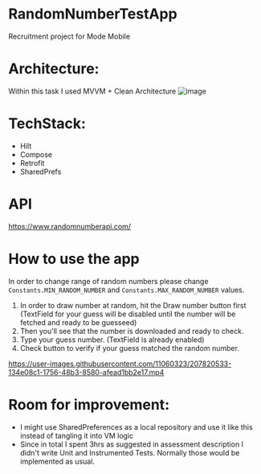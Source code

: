 # RandomNumberTestApp
Recruitment project for Mode Mobile

# Architecture:
Within this task I used MVVM + Clean Architecture
![image](https://user-images.githubusercontent.com/11060323/207816866-d1a128c3-9d85-4f64-af3e-2cfa7c2f0f7b.png)


# TechStack:
- Hilt
- Compose
- Retrofit
- SharedPrefs

# API
https://www.randomnumberapi.com/

# How to use the app
In order to change range of random numbers please change `Constants.MIN_RANDOM_NUMBER` and `Constants.MAX_RANDOM_NUMBER` values.

1. In order to draw number at random, hit the Draw number button first (TextField for your guess will be disabled until the number will be fetched and ready to be guesseed)
2. Then you'll see that the number is downloaded and ready to check.
3. Type your guess number. (TextField is already enabled)
4. Check button to verify if your guess matched the random number.

https://user-images.githubusercontent.com/11060323/207820533-134e08c1-1756-48b3-8580-afead1bb2e17.mp4

# Room for improvement:
- I might use SharedPreferences as a local repository and use it like this instead of tangling it into VM logic
- Since in total I spent 3hrs as suggested in assessment description I didn't write Unit and Instrumented Tests. Normally those would be implemented as usual.

